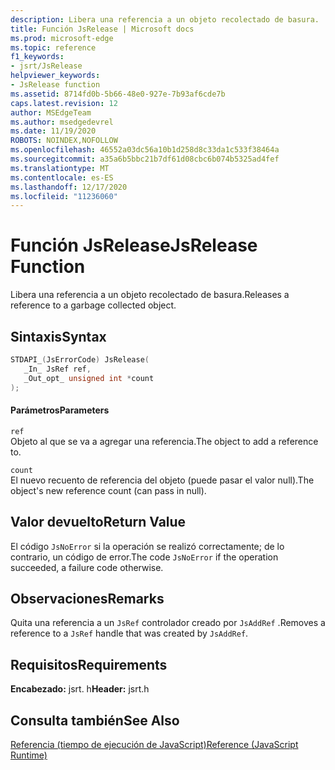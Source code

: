 ```yaml
---
description: Libera una referencia a un objeto recolectado de basura.
title: Función JsRelease | Microsoft docs
ms.prod: microsoft-edge
ms.topic: reference
f1_keywords:
- jsrt/JsRelease
helpviewer_keywords:
- JsRelease function
ms.assetid: 8714fd0b-5b66-48e0-927e-7b93af6cde7b
caps.latest.revision: 12
author: MSEdgeTeam
ms.author: msedgedevrel
ms.date: 11/19/2020
ROBOTS: NOINDEX,NOFOLLOW
ms.openlocfilehash: 46552a03dc56a10b1d258d8c33da1c533f38464a
ms.sourcegitcommit: a35a6b5bbc21b7df61d08cbc6b074b5325ad4fef
ms.translationtype: MT
ms.contentlocale: es-ES
ms.lasthandoff: 12/17/2020
ms.locfileid: "11236060"
---
```

# <span data-ttu-id="8e17f-103">Función JsRelease</span><span class="sxs-lookup"><span data-stu-id="8e17f-103">JsRelease Function</span></span>

<span data-ttu-id="8e17f-104">Libera una referencia a un objeto recolectado de basura.</span><span class="sxs-lookup"><span data-stu-id="8e17f-104">Releases a reference to a garbage collected object.</span></span>  
  
## <span data-ttu-id="8e17f-105">Sintaxis</span><span class="sxs-lookup"><span data-stu-id="8e17f-105">Syntax</span></span>  
  
```cpp  
STDAPI_(JsErrorCode) JsRelease(  
   _In_ JsRef ref,  
   _Out_opt_ unsigned int *count  
);  
```  
  
#### <span data-ttu-id="8e17f-106">Parámetros</span><span class="sxs-lookup"><span data-stu-id="8e17f-106">Parameters</span></span>  
 `ref`  
 <span data-ttu-id="8e17f-107">Objeto al que se va a agregar una referencia.</span><span class="sxs-lookup"><span data-stu-id="8e17f-107">The object to add a reference to.</span></span>  
  
 `count`  
 <span data-ttu-id="8e17f-108">El nuevo recuento de referencia del objeto (puede pasar el valor null).</span><span class="sxs-lookup"><span data-stu-id="8e17f-108">The object's new reference count (can pass in null).</span></span>  
  
## <span data-ttu-id="8e17f-109">Valor devuelto</span><span class="sxs-lookup"><span data-stu-id="8e17f-109">Return Value</span></span>  
 <span data-ttu-id="8e17f-110">El código `JsNoError` si la operación se realizó correctamente; de lo contrario, un código de error.</span><span class="sxs-lookup"><span data-stu-id="8e17f-110">The code `JsNoError` if the operation succeeded, a failure code otherwise.</span></span>  
  
## <span data-ttu-id="8e17f-111">Observaciones</span><span class="sxs-lookup"><span data-stu-id="8e17f-111">Remarks</span></span>  
 <span data-ttu-id="8e17f-112">Quita una referencia a un `JsRef` controlador creado por `JsAddRef` .</span><span class="sxs-lookup"><span data-stu-id="8e17f-112">Removes a reference to a `JsRef` handle that was created by `JsAddRef`.</span></span>  
  
## <span data-ttu-id="8e17f-113">Requisitos</span><span class="sxs-lookup"><span data-stu-id="8e17f-113">Requirements</span></span>  
 <span data-ttu-id="8e17f-114">**Encabezado:** jsrt. h</span><span class="sxs-lookup"><span data-stu-id="8e17f-114">**Header:** jsrt.h</span></span>  
  
## <span data-ttu-id="8e17f-115">Consulta también</span><span class="sxs-lookup"><span data-stu-id="8e17f-115">See Also</span></span>  
 [<span data-ttu-id="8e17f-116">Referencia (tiempo de ejecución de JavaScript)</span><span class="sxs-lookup"><span data-stu-id="8e17f-116">Reference (JavaScript Runtime)</span></span>](../chakra-hosting/reference-javascript-runtime.md)
